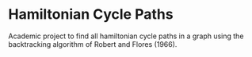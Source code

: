 # Hamiltonian Cycle Paths
Academic project to find all hamiltonian cycle paths in a graph using the backtracking algorithm of Robert and Flores (1966).
